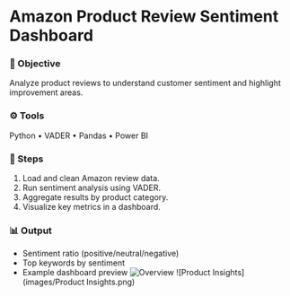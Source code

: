# Amazon Product Review Sentiment Dashboard

### 🧭 Objective
Analyze product reviews to understand customer sentiment and highlight improvement areas.

### ⚙️ Tools
Python • VADER • Pandas • Power BI

### 🧠 Steps
1. Load and clean Amazon review data.
2. Run sentiment analysis using VADER.
3. Aggregate results by product category.
4. Visualize key metrics in a dashboard.

### 📊 Output
- Sentiment ratio (positive/neutral/negative)
- Top keywords by sentiment
- Example dashboard preview
![Overview](images/overview.png)
![Product Insights](images/Product Insights.png)
